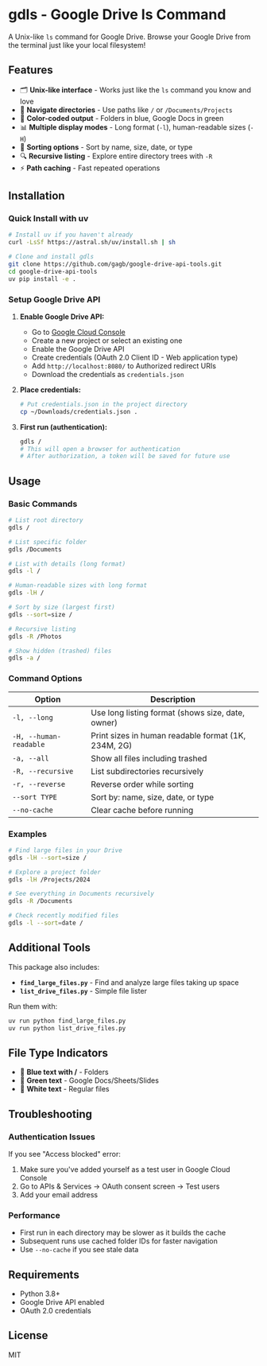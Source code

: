 # gdls - Google Drive ls Command

A Unix-like `ls` command for Google Drive. Browse your Google Drive from the terminal just like your local filesystem!

## Features

- 🗂️ **Unix-like interface** - Works just like the `ls` command you know and love
- 📁 **Navigate directories** - Use paths like `/` or `/Documents/Projects`
- 🎨 **Color-coded output** - Folders in blue, Google Docs in green
- 📊 **Multiple display modes** - Long format (`-l`), human-readable sizes (`-H`)
- 🔄 **Sorting options** - Sort by name, size, date, or type
- 🔍 **Recursive listing** - Explore entire directory trees with `-R`
- ⚡ **Path caching** - Fast repeated operations

## Installation

### Quick Install with uv

```bash
# Install uv if you haven't already
curl -LsSf https://astral.sh/uv/install.sh | sh

# Clone and install gdls
git clone https://github.com/gagb/google-drive-api-tools.git
cd google-drive-api-tools
uv pip install -e .
```

### Setup Google Drive API

1. **Enable Google Drive API:**
   - Go to [Google Cloud Console](https://console.cloud.google.com/)
   - Create a new project or select an existing one
   - Enable the Google Drive API
   - Create credentials (OAuth 2.0 Client ID - Web application type)
   - Add `http://localhost:8080/` to Authorized redirect URIs
   - Download the credentials as `credentials.json`

2. **Place credentials:**
   ```bash
   # Put credentials.json in the project directory
   cp ~/Downloads/credentials.json .
   ```

3. **First run (authentication):**
   ```bash
   gdls /
   # This will open a browser for authentication
   # After authorization, a token will be saved for future use
   ```

## Usage

### Basic Commands

```bash
# List root directory
gdls /

# List specific folder
gdls /Documents

# List with details (long format)
gdls -l /

# Human-readable sizes with long format
gdls -lH /

# Sort by size (largest first)
gdls --sort=size /

# Recursive listing
gdls -R /Photos

# Show hidden (trashed) files
gdls -a /
```

### Command Options

| Option | Description |
|--------|-------------|
| `-l, --long` | Use long listing format (shows size, date, owner) |
| `-H, --human-readable` | Print sizes in human readable format (1K, 234M, 2G) |
| `-a, --all` | Show all files including trashed |
| `-R, --recursive` | List subdirectories recursively |
| `-r, --reverse` | Reverse order while sorting |
| `--sort TYPE` | Sort by: name, size, date, or type |
| `--no-cache` | Clear cache before running |

### Examples

```bash
# Find large files in your Drive
gdls -lH --sort=size /

# Explore a project folder
gdls -lH /Projects/2024

# See everything in Documents recursively
gdls -R /Documents

# Check recently modified files
gdls -l --sort=date /
```

## Additional Tools

This package also includes:

- **`find_large_files.py`** - Find and analyze large files taking up space
- **`list_drive_files.py`** - Simple file lister

Run them with:
```bash
uv run python find_large_files.py
uv run python list_drive_files.py
```

## File Type Indicators

- 📁 **Blue text with /** - Folders
- 📄 **Green text** - Google Docs/Sheets/Slides
- 📎 **White text** - Regular files

## Troubleshooting

### Authentication Issues

If you see "Access blocked" error:
1. Make sure you've added yourself as a test user in Google Cloud Console
2. Go to APIs & Services → OAuth consent screen → Test users
3. Add your email address

### Performance

- First run in each directory may be slower as it builds the cache
- Subsequent runs use cached folder IDs for faster navigation
- Use `--no-cache` if you see stale data

## Requirements

- Python 3.8+
- Google Drive API enabled
- OAuth 2.0 credentials

## License

MIT